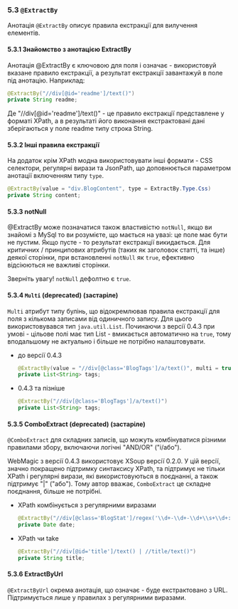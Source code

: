 ### 5.3 `@ExtractBy`

Анотація `@ExtractBy` описує правила екстракції для вилучення елементів.

#### 5.3.1 Знайомство з анотацією ExtractBy

Анотація @ExtractBy є ключовою для поля і означає - використовуй вказане правило екстракції, а результат екстракції завантажуй в поле під анотацію. Наприклад:

```java
@ExtractBy("//div[@id='readme']/text()")
private String readme;
```

Де "//div[@id='readme']/text()" - це правило екстракції представлене у форматі XPath, а в результаті його виконання екстрактовані дані зберігаються у поле readme типу строка String.

#### 5.3.2 Інші правила екстракції

На додаток крім XPath модна використовувати інші формати - CSS селектори, регулярні вирази та JsonPath, що доповнюється параметром анотації включенням типу `type`.

```java
@ExtractBy(value = "div.BlogContent", type = ExtractBy.Type.Css)
private String content;
```

#### 5.3.3 notNull

@ExtractBy може позначатися також властивістю `notNull`, якщо ви знайомі з MySql то ви розумієте, що мається на увазі: це поле має бути не пустим. Якщо пусте - то результат екстракції викидається. Для критичних / принципових атрибутів (таких як заголовок статті, та інше) деякої сторінки, при встановленні `notNull` як `true`, ефективно відсіюються не важливі сторінки.

Зверніть увагу!
`notNull` дефолтно є `true`.

#### 5.3.4 `Multi` (deprecated) (застаріле)

`Multi` атрибут типу булінь, що відокремлював правила екстракції для поля з кількома записами від одиничного запису. Для цього використовувався тип `java.util.List`. Починаючи з версії 0.4.3 при умові - цільове полі має тип List - вмикається автоматично на `true`, тому вподальшому не актуально і більше не потрібно налаштовувати.

* до версії 0.4.3 

	```java
	@ExtractBy(value = "//div[@class='BlogTags']/a/text()", multi = true)
	private List<String> tags;
	```

* 0.4.3 та пізніше

	```java
	@ExtractBy("//div[@class='BlogTags']/a/text()")
	private List<String> tags;
	```

#### 5.3.5 ComboExtract (deprecated) (застаріле)

`@ComboExtract` для складних записів, що можуть комбінуватися різними правилами збору, включаючи логічні "AND/OR" ("і/або").

WebMagic з версії 0.4.3 використовує XSoup версії 0.2.0. У цій версії, значно покращено підтримку синтаксису XPath, та підтримує не тільки XPath і регулярні вирази, які використовуються в поєднанні, а також підтримує "|" ("або"). Тому автор вважає, `ComboExtract` це складне поєднання, більше не потрібні.

* XPath комбінується з регулярними виразами

    ```java
    @ExtractBy("//div[@class='BlogStat']/regex('\\d+-\\d+-\\d+\\s+\\d+:\\d+')")
    private Date date;
    ```

* XPath чи take

    ```java
    @ExtractBy("//div[@id='title']/text() | //title/text()")
    private String title;
    ```

#### 5.3.6 ExtractByUrl

`@ExtractByUrl` окрема анотація, що означає - буде екстрактовано з URL. Підтримується лише у правилах з регулярними  виразами.
